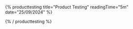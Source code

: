 {% producttesting title="Product Testing" readingTime="5m" date="25/09/2024" %}


{% / producttesting %}